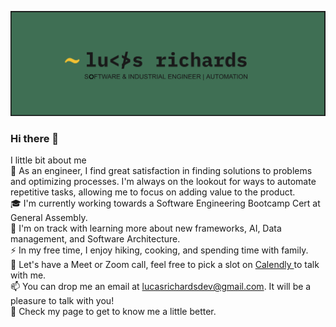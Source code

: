 ![lucas richards profile](imgs/innovation.png "Lucas Richards")

### Hi there 👋

I little bit about me <br>
:mate: As an engineer, I find great satisfaction in finding solutions to problems and optimizing processes. I'm always on the lookout for ways to automate repetitive tasks, allowing me to focus on adding value to the product. <br>
🎓 I'm currently working towards a Software Engineering Bootcamp Cert at General Assembly. <br> 
🌱 I'm on track with learning more about new frameworks, AI, Data management, and Software Architecture.<br>
⚡  In my free time, I enjoy hiking, cooking, and spending time with family.<br>
💬 Let's have a Meet or Zoom call, feel free to pick a slot on <a href="https://calendly.com/lucasrichardsdev/30min">Calendly </a>to talk with me.<br>
📫 You can drop me an email at lucasrichardsdev@gmail.com. It will be a pleasure to talk with you!<br>
📄 Check my page to get to know me a little better.<br>


